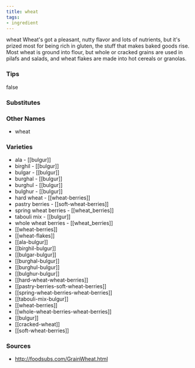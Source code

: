 ```yaml
---
title: wheat
tags:
- ingredient
---
```

wheat Wheat's got a pleasant, nutty flavor and lots of nutrients, but it's prized most for being rich in gluten, the stuff that makes baked goods rise. Most wheat is ground into flour, but whole or cracked grains are used in pilafs and salads, and wheat flakes are made into hot cereals or granolas.

### Tips
false

### Substitutes


### Other Names

* wheat

### Varieties

* ala - [[bulgur]]
* birghil - [[bulgur]]
* bulgar - [[bulgur]]
* burghal - [[bulgur]]
* burghul - [[bulgur]]
* bulghur - [[bulgur]]
* hard wheat - [[wheat-berries]]
* pastry berries - [[soft-wheat-berries]]
* spring wheat berries - [[wheat_berries]]
* tabouli mix - [[bulgur]]
* whole wheat berries - [[wheat_berries]]
* [[wheat-berries]]
* [[wheat-flakes]]
* [[ala-bulgur]]
* [[birghil-bulgur]]
* [[bulgar-bulgur]]
* [[burghal-bulgur]]
* [[burghul-bulgur]]
* [[bulghur-bulgur]]
* [[hard-wheat-wheat-berries]]
* [[pastry-berries-soft-wheat-berries]]
* [[spring-wheat-berries-wheat-berries]]
* [[tabouli-mix-bulgur]]
* [[wheat-berries]]
* [[whole-wheat-berries-wheat-berries]]
* [[bulgur]]
* [[cracked-wheat]]
* [[soft-wheat-berries]]

### Sources
* http://foodsubs.com/GrainWheat.html
